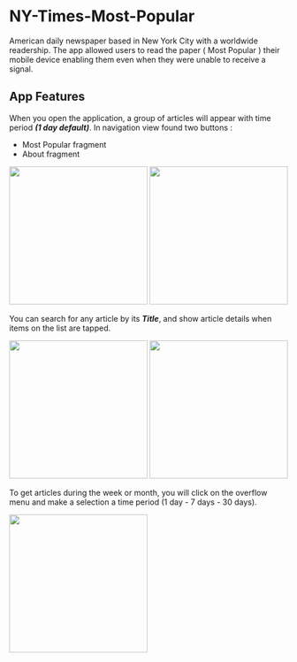 # NY-Times-Most-Popular
American daily newspaper based in New York City with a worldwide readership. The app allowed users to read the paper ( Most Popular ) their mobile device enabling them even when they were unable to receive a signal.

## App Features
When you open the application, a group of articles will appear with time period **_(1 day default)_**.
In navigation view found two buttons :
* Most Popular fragment
* About fragment

<p float="left">
  <img src="https://user-images.githubusercontent.com/35526918/196950705-ce348435-fead-4b2a-9407-cebae48c2ca5.jpg" width=250>
  <img src="https://user-images.githubusercontent.com/35526918/196950760-2c76402b-bac6-4ad6-82c0-b16ae28a38b1.jpg" width=250>
</p>

You can search for any article by its **_Title_**, and show article details when items on the list are tapped.

<p float="left">
  <img src="https://user-images.githubusercontent.com/35526918/196952952-5190269a-770c-4185-a8ae-49d0c3b6531f.jpg" width=250>
  <img src="https://user-images.githubusercontent.com/35526918/196954504-a0b20f67-9451-4bac-b590-cf1b02254dad.jpg" width=250>
</p>

To get articles during the week or month, you will click on the overflow menu and make a selection a time period (1 day - 7 days - 30 days).

<p float="left">
  <img src="https://user-images.githubusercontent.com/35526918/196952977-0e11c890-d4c1-434b-aec0-98f6e6886fae.jpg" width=250>
</p>
